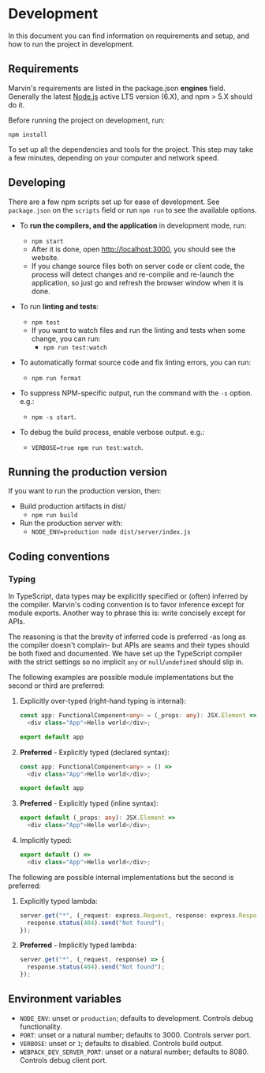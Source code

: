 # Development

In this document you can find information on requirements and setup, and how to
run the project in development.

## Requirements

Marvin's requirements are listed in the package.json **engines** field.
Generally the latest [Node.js][] active LTS version (6.X), and npm > 5.X should
do it.

Before running the project on development, run:

```
npm install
```

To set up all the dependencies and tools for the project. This step may take
a few minutes, depending on your computer and network speed.

[Node.js]: https://nodejs.org/

## Developing

There are a few npm scripts set up for ease of development. See `package.json`
on the `scripts` field or run `npm run` to see the available options.

* To **run the compilers, and the application** in development mode, run:
  * `npm start`
  * After it is done, open <http://localhost:3000>, you should see the website.
  * If you change source files both on server code or client code, the process
    will detect changes and re-compile and re-launch the application, so just
    go and refresh the browser window when it is done.

* To run **linting and tests**:
  * `npm test`
  * If you want to watch files and run the linting and tests when some change,
    you can run:
    * `npm run test:watch`

* To automatically format source code and fix linting errors, you can run:
  * `npm run format`

* To suppress NPM-specific output, run the command with the `-s` option. e.g.:
  * `npm -s start`.

* To debug the build process, enable verbose output. e.g.:
  * `VERBOSE=true npm run test:watch`.

## Running the production version

If you want to run the production version, then:

* Build production artifacts in dist/
  * `npm run build`
* Run the production server with:
  * `NODE_ENV=production node dist/server/index.js`

## Coding conventions

### Typing

In TypeScript, data types may be explicitly specified or (often) inferred by the
compiler. Marvin's coding convention is to favor inference except for module
exports. Another way to phrase this is: write concisely except for APIs.

The reasoning is that the brevity of inferred code is preferred -as long as
the compiler doesn't complain- but APIs are seams and their types should be
both fixed and documented. We have set up the TypeScript compiler with the
strict settings so no implicit `any` or `null`/`undefined` should slip in.

The following examples are possible module implementations but the second or
third are preferred:

1. Explicitly over-typed (right-hand typing is internal):
    ```ts
    const app: FunctionalComponent<any> = (_props: any): JSX.Element =>
      <div class="App">Hello world</div>;

    export default app
    ```

2. **Preferred** - Explicitly typed (declared syntax):
    ```ts
    const app: FunctionalComponent<any> = () =>
      <div class="App">Hello world</div>;

    export default app
    ```

3. **Preferred** - Explicitly typed (inline syntax):
    ```ts
    export default (_props: any): JSX.Element =>
      <div class="App">Hello world</div>;
    ```

4. Implicitly typed:
    ```ts
    export default () =>
      <div class="App">Hello world</div>;
    ```

The following are possible internal implementations but the second is preferred:

1. Explicitly typed lambda:
    ```ts
    server.get("*", (_request: express.Request, response: express.Response) => {
      response.status(404).send("Not found");
    });
    ```

2. **Preferred** - Implicitly typed lambda:
    ```ts
    server.get("*", (_request, response) => {
      response.status(404).send("Not found");
    });
    ```

## Environment variables

* `NODE_ENV`: unset or `production`; defaults to development. Controls debug
  functionality.
* `PORT`: unset or a natural number; defaults to 3000. Controls server port.
* `VERBOSE`: unset or `1`; defaults to disabled. Controls build output.
* `WEBPACK_DEV_SERVER_PORT`: unset or a natural number; defaults to 8080.
  Controls debug client port.

